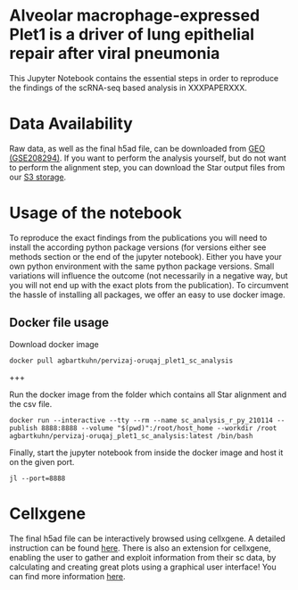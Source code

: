 # Alveolar macrophage-expressed Plet1 is a driver of lung epithelial repair after viral pneumonia

This Jupyter Notebook contains the essential steps in order to reproduce the findings of the scRNA-seq based analysis in XXXPAPERXXX. 

# Data Availability
Raw data, as well as the final h5ad file, can be downloaded from [GEO (GSE208294)](https://www.ncbi.nlm.nih.gov/geo/query/acc.cgi?acc=GSE208294). 
If you want to perform the analysis yourself, but do not want to perform the alignment step, you can download the Star output files from our [S3 storage](). 

# Usage of the notebook
To reproduce the exact findings from the publications you will need to install the according python package versions (for versions either see methods section or the end of the jupyter notebook).
Either you have your own python environment with the same python package versions. Small variations will influence the outcome (not necessarily in a negative way, but you will not end up with the exact plots from the publication).
To circumvent the hassle of installing all packages, we offer an easy to use docker image.

## Docker file usage

Download docker image
```
docker pull agbartkuhn/pervizaj-oruqaj_plet1_sc_analysis
```
+++


Run the docker image from the folder which contains all Star alignment and the csv file. 
```
docker run --interactive --tty --rm --name sc_analysis_r_py_210114 --publish 8888:8888 --volume "$(pwd)":/root/host_home --workdir /root agbartkuhn/pervizaj-oruqaj_plet1_sc_analysis:latest /bin/bash
```
Finally, start the jupyter notebook from inside the docker image and host it on the given port.
```
jl --port=8888
```

# Cellxgene
The final h5ad file can be interactively browsed using cellxgene. A detailed instruction can be found [here](https://github.com/chanzuckerberg/cellxgene).
There is also an extension for cellxgene, enabling the user to gather and exploit information from their sc data, by calculating and creating great plots using a graphical user interface! You can find more information [here](https://github.com/interactivereport/cellxgene_VIP).
